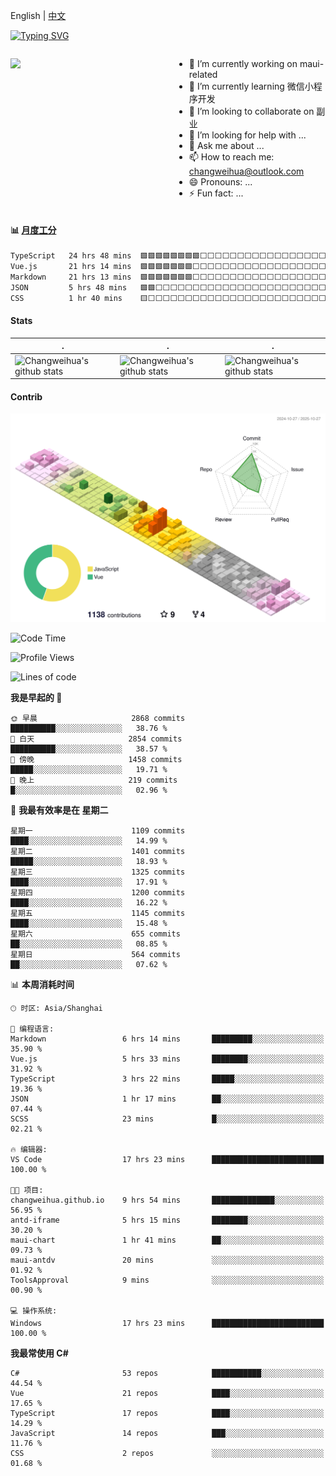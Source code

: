 English | [中文](README_CN.md)

[![Typing SVG](https://readme-typing-svg.herokuapp.com?color=%2336BCF7&center=true&vCenter=true&width=600&lines=Hi+there+👋,+I+am+Chang+Weihua;+Welcome+to+My+Profile!;Over+9+years+of+programming+experience;Always+learning+new+things+)](https://git.io/typing-svg)

<div style="display: grid;gap: 20px;grid-template-columns: repeat(auto-fit, minmax(240px, 1fr));">

[<img src="https://github-readme-stats.vercel.app/api?username=changweihua&show_icons=true&locale=cn" />](https://metrics.lecoq.io/changweihua#gh-light-mode-only)

<div>

- 🔭 I’m currently working on maui-related
- 🌱 I’m currently learning 微信小程序开发
- 👯 I’m looking to collaborate on 副业
- 🤔 I’m looking for help with ...
- 💬 Ask me about ...
- 📫 How to reach me: changweihua@outlook.com
- 😄 Pronouns: ...
- ⚡ Fun fact: ...

</div>

</div>

#### :bar_chart: [月度工分](https://github.com/changweihua/wakapi)

<!--START_SECTION:wakao-->

```txt
TypeScript   24 hrs 48 mins  🟩🟩🟩🟩🟩🟩🟩🟩⬜⬜⬜⬜⬜⬜⬜⬜⬜⬜⬜⬜⬜⬜⬜⬜⬜   31.88 %
Vue.js       21 hrs 14 mins  🟩🟩🟩🟩🟩🟩🟩⬜⬜⬜⬜⬜⬜⬜⬜⬜⬜⬜⬜⬜⬜⬜⬜⬜⬜   27.30 %
Markdown     21 hrs 13 mins  🟩🟩🟩🟩🟩🟩🟩⬜⬜⬜⬜⬜⬜⬜⬜⬜⬜⬜⬜⬜⬜⬜⬜⬜⬜   27.28 %
JSON         5 hrs 48 mins   🟩🟩⬜⬜⬜⬜⬜⬜⬜⬜⬜⬜⬜⬜⬜⬜⬜⬜⬜⬜⬜⬜⬜⬜⬜   07.47 %
CSS          1 hr 40 mins    🟨⬜⬜⬜⬜⬜⬜⬜⬜⬜⬜⬜⬜⬜⬜⬜⬜⬜⬜⬜⬜⬜⬜⬜⬜   02.15 %
```

<!--END_SECTION:wakao-->

#### Stats ####


| .                                                                                                                                            | .                                                                                                                                      | .                                                                                                                                                     |
| -------------------------------------------------------------------------------------------------------------------------------------------- | -------------------------------------------------------------------------------------------------------------------------------------- | ----------------------------------------------------------------------------------------------------------------------------------------------------- |
| ![Changweihua's github stats](https://github-readme-stats.vercel.app/api?username=changweihua&show_icons=true&theme=radical&hide_title=true) | ![Changweihua's github stats](https://github-readme-stats.vercel.app/api/top-langs/?username=changweihua&theme=radical&layout=compact) | ![Changweihua's github stats](https://github-readme-stats.vercel.app/api?username=changweihua&show_icons=true&theme=radical&include_all_commits=true) |


#### Contrib ####

<!--   profile-green-animate -->
![](./profile-3d-contrib/profile-south-season-animate.svg)

<!--START_SECTION:waka-->
![Code Time](http://img.shields.io/badge/Code%20Time-1%2C898%20hrs%201%20min-blue)

![Profile Views](http://img.shields.io/badge/%E4%B8%AA%E4%BA%BA%E8%B5%84%E6%96%99%E8%A7%82%E7%9C%8B%E6%AC%A1%E6%95%B0-4-blue)

![Lines of code](https://img.shields.io/badge/%E4%BB%8E%E3%80%8CHello%20World%E3%80%8D%E8%B5%B7%E6%88%91%E5%B7%B2%E7%BB%8F%E5%86%99%E4%BA%86-24.4%20million%20%E8%A1%8C%E4%BB%A3%E7%A0%81-blue)

**我是早起的 🐤** 

```text
🌞 早晨                     2868 commits        ██████████░░░░░░░░░░░░░░░   38.76 % 
🌆 白天                     2854 commits        ██████████░░░░░░░░░░░░░░░   38.57 % 
🌃 傍晚                     1458 commits        █████░░░░░░░░░░░░░░░░░░░░   19.71 % 
🌙 晚上                     219 commits         █░░░░░░░░░░░░░░░░░░░░░░░░   02.96 % 
```
📅 **我最有效率是在 星期二** 

```text
星期一                      1109 commits        ████░░░░░░░░░░░░░░░░░░░░░   14.99 % 
星期二                      1401 commits        █████░░░░░░░░░░░░░░░░░░░░   18.93 % 
星期三                      1325 commits        ████░░░░░░░░░░░░░░░░░░░░░   17.91 % 
星期四                      1200 commits        ████░░░░░░░░░░░░░░░░░░░░░   16.22 % 
星期五                      1145 commits        ████░░░░░░░░░░░░░░░░░░░░░   15.48 % 
星期六                      655 commits         ██░░░░░░░░░░░░░░░░░░░░░░░   08.85 % 
星期日                      564 commits         ██░░░░░░░░░░░░░░░░░░░░░░░   07.62 % 
```


📊 **本周消耗时间** 

```text
🕑︎ 时区: Asia/Shanghai

💬 编程语言: 
Markdown                 6 hrs 14 mins       █████████░░░░░░░░░░░░░░░░   35.90 % 
Vue.js                   5 hrs 33 mins       ████████░░░░░░░░░░░░░░░░░   31.92 % 
TypeScript               3 hrs 22 mins       █████░░░░░░░░░░░░░░░░░░░░   19.36 % 
JSON                     1 hr 17 mins        ██░░░░░░░░░░░░░░░░░░░░░░░   07.44 % 
SCSS                     23 mins             █░░░░░░░░░░░░░░░░░░░░░░░░   02.21 % 

🔥 编辑器: 
VS Code                  17 hrs 23 mins      █████████████████████████   100.00 % 

🐱‍💻 项目: 
changweihua.github.io    9 hrs 54 mins       ██████████████░░░░░░░░░░░   56.95 % 
antd-iframe              5 hrs 15 mins       ████████░░░░░░░░░░░░░░░░░   30.20 % 
maui-chart               1 hr 41 mins        ██░░░░░░░░░░░░░░░░░░░░░░░   09.73 % 
maui-antdv               20 mins             ░░░░░░░░░░░░░░░░░░░░░░░░░   01.92 % 
ToolsApproval            9 mins              ░░░░░░░░░░░░░░░░░░░░░░░░░   00.90 % 

💻 操作系统: 
Windows                  17 hrs 23 mins      █████████████████████████   100.00 % 
```

**我最常使用 C#** 

```text
C#                       53 repos            ███████████░░░░░░░░░░░░░░   44.54 % 
Vue                      21 repos            ████░░░░░░░░░░░░░░░░░░░░░   17.65 % 
TypeScript               17 repos            ████░░░░░░░░░░░░░░░░░░░░░   14.29 % 
JavaScript               14 repos            ███░░░░░░░░░░░░░░░░░░░░░░   11.76 % 
CSS                      2 repos             ░░░░░░░░░░░░░░░░░░░░░░░░░   01.68 % 
```




<!--END_SECTION:waka-->


<!-- ![](assets/Bottom_down.svg) -->
